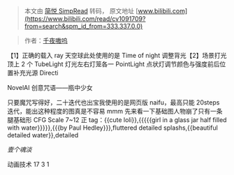 > 本文由 [简悦 SimpRead](http://ksria.com/simpread/) 转码， 原文地址 [www.bilibili.com](https://www.bilibili.com/read/cv1091709?from=search&spm_id_from=333.337.0.0)

> 作者：[千夜嗷呜](https://space.bilibili.com/28390448)

 【1】正确的载入 ray 天空球此处使用的是 Time of night 调整背光【2】场景打光顶上 2 个 TubeLight 灯光左右灯笼各一 PointLight 点状灯调节颜色与强度前后位置补充光源 Directi

NovelAI 创意咒语——瓶中少女

只要魔咒写得好，二十迭代也出宝我使用的是网页版 naifu，最高只能 20steps 迭代，能出这种程度的图真是不容易 mmm 先来看一下基础图人物崩了只有一条腿基础形 CFG Scale 7~12 正 tag：{{cute loli}},{{{{{girl in a glass jar half filled with water}}}}},{{{by Paul Hedley}}},fluttered detailed splashs,{{beautiful detailed water}},detailed

_壹个魂淡_

动画技术 17 3 1
